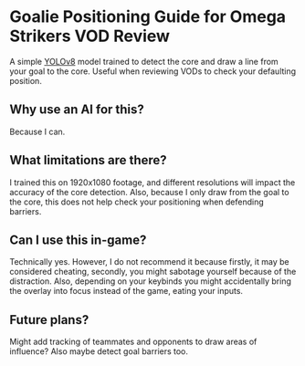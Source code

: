 # Goalie Positioning Guide for Omega Strikers VOD Review
A simple [YOLOv8](https://docs.ultralytics.com/) model trained to detect the core and draw a line from your goal to the core. Useful when reviewing VODs to check your defaulting position.

## Why use an AI for this?
Because I can.

## What limitations are there?
I trained this on 1920x1080 footage, and different resolutions will impact the accuracy of the core detection. Also, because I only draw from the goal to the core, this does not help check your positioning when defending barriers.

## Can I use this in-game?
Technically yes. However, I do not recommend it because firstly, it may be considered cheating, secondly, you might sabotage yourself because of the distraction. Also, depending on your keybinds you might accidentally bring the overlay into focus instead of the game, eating your inputs.

## Future plans?
Might add tracking of teammates and opponents to draw areas of influence? Also maybe detect goal barriers too.
